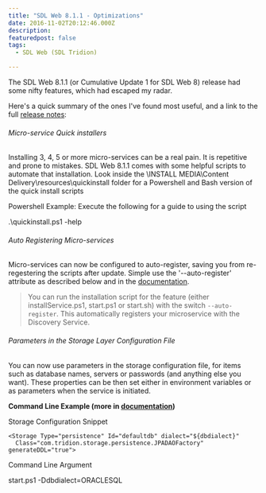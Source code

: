 ```yaml
---
title: "SDL Web 8.1.1 - Optimizations"
date: 2016-11-02T20:12:46.000Z
description: 
featuredpost: false
tags: 
  - SDL Web (SDL Tridion)

---
```


The SDL Web 8.1.1 (or Cumulative Update 1 for SDL Web 8) release had some nifty features, which had escaped my radar.

Here's a quick summary of the ones I've found most useful, and a link to the full [release notes](http://docs.sdl.com/LiveContent/content/en-US/SDL%20Web-v1/GUID-35A551C9-FE77-47CD-A547-3EC8FEB4B9B6):

###### Micro-service Quick installers

Installing 3, 4, 5 or more micro-services can be a real pain. It is repetitive and prone to mistakes. SDL Web 8.1.1 comes with some helpful scripts to automate that installation. Look inside the \\INSTALL MEDIA\\Content Delivery\\resources\\quickinstall folder for a Powershell and Bash version of the quick install scripts

Powershell Example: Execute the following for a guide to using the script

.\\quickinstall.ps1 -help

###### Auto Registering Micro-services

Micro-services can now be configured to auto-register, saving you from re-regestering the scripts after update. Simple use the '--auto\-register' attribute as described below and in the [documentation](http://docs.sdl.com/LiveContent/content/en-US/SDL%20Web-v1/GUID-12D1D919-2D08-40C3-91A0-B6C0A643C29F).

> You can run the installation script for the feature (either installService.ps1, start.ps1 or start.sh) with the switch `--auto-register`. This automatically registers your microservice with the Discovery Service.

###### Parameters in the Storage Layer Configuration File

You can now use parameters in the storage configuration file, for items such as database names, servers or passwords (and anything else you want). These properties can be then set either in environment variables or as parameters when the service is initiated.

**Command Line Example (more in [documentation](http://docs.sdl.com/LiveContent/content/en-US/SDL%20Web-v1/GUID-39E1F200-1163-4A16-BCFF-F2E539B3498F))**

Storage Configuration Snippet

```markup
<Storage Type="persistence" Id="defaultdb" dialect="${dbdialect}"
  Class="com.tridion.storage.persistence.JPADAOFactory" generateDDL="true">
```

Command Line Argument

start.ps1 -Ddbdialect=ORACLESQL
